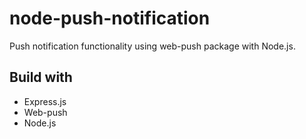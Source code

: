 # node-push-notification
Push notification functionality using web-push package with Node.js.

## Build with
- Express.js
- Web-push
- Node.js
